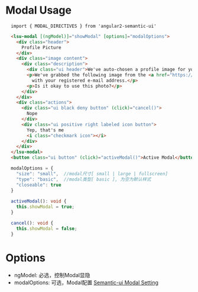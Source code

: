 # Modal Usage

```typesctript
  import { MODAL_DIRECTIVES } from 'angular2-semantic-ui'
```
```html
  <lsu-modal [(ngModel)]="showModal" [options]="modalOptions">
    <div class="header">
      Profile Picture
    </div>
    <div class="image content">
      <div class="description">
        <div class="ui header">We've auto-chosen a profile image for you.</div>
        <p>We've grabbed the following image from the <a href="https://www.gravatar.com" target="_blank">gravatar</a> image associated
          with your registered e-mail address.</p>
        <p>Is it okay to use this photo?</p>
      </div>
    </div>
    <div class="actions">
      <div class="ui black deny button" (click)="cancel()">
        Nope
      </div>
      <div class="ui positive right labeled icon button">
        Yep, that's me
        <i class="checkmark icon"></i>
      </div>
    </div>
  </lsu-modal>
  <button class="ui button" (click)="activeModal()">Active Modal</button>
```
```typescript
  modalOptions = {
    "size": "small",  //modal尺寸[ small | large | fullscreen]
    "type": "basic",  //modal类型[ basic ], 为空为默认样式
    "closeable": true
  }
  
  activeModal(): void {
    this.showModal = true;
  }

  cancel(): void {
    this.showModal = false;
  }
```

# Options
- ngModel: 必选，控制Modal显隐
- modalOptions: 可选，Modal配置 <a href="http://semantic-ui.com/modules/modal.html#/settings">Semantic-ui Modal Setting</a>